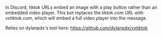 In Discord, tiktok URLs embed an image with a play button rather than an embedded video player. This bot replaces the tiktok.com URL with vxtiktok.com, which will embed a full video player into the message.

Relies on dylanpdx's tool here: https://github.com/dylanpdx/vxtiktok
